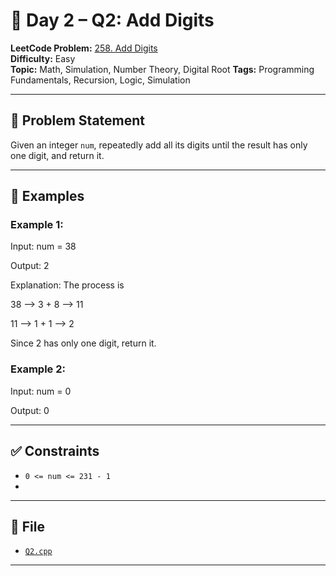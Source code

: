 # 🧩 Day 2 – Q2: Add Digits

**LeetCode Problem:** [258. Add Digits](https://leetcode.com/problems/add-digits/)  
**Difficulty:** Easy  
**Topic:** Math, Simulation, Number Theory, Digital Root
**Tags:**  Programming Fundamentals, Recursion, Logic, Simulation

---

## 📄 Problem Statement

Given an integer `num`, repeatedly add all its digits until the result has only one digit, and return it.

---

## 🧠 Examples


### Example 1:

Input: num = 38

Output: 2

Explanation: The process is

38 --> 3 + 8 --> 11

11 --> 1 + 1 --> 2 

Since 2 has only one digit, return it.


### Example 2:

Input: num = 0

Output: 0

---

## ✅ Constraints


- `0 <= num <= 231 - 1`
- 
---

## 📁 File

- [`Q2.cpp`](./Q2.cpp)

---
